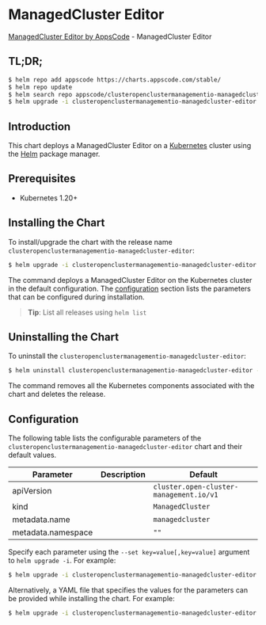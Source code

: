 # ManagedCluster Editor

[ManagedCluster Editor by AppsCode](https://appscode.com) - ManagedCluster Editor

## TL;DR;

```bash
$ helm repo add appscode https://charts.appscode.com/stable/
$ helm repo update
$ helm search repo appscode/clusteropenclustermanagementio-managedcluster-editor --version=v0.24.0
$ helm upgrade -i clusteropenclustermanagementio-managedcluster-editor appscode/clusteropenclustermanagementio-managedcluster-editor -n default --create-namespace --version=v0.24.0
```

## Introduction

This chart deploys a ManagedCluster Editor on a [Kubernetes](http://kubernetes.io) cluster using the [Helm](https://helm.sh) package manager.

## Prerequisites

- Kubernetes 1.20+

## Installing the Chart

To install/upgrade the chart with the release name `clusteropenclustermanagementio-managedcluster-editor`:

```bash
$ helm upgrade -i clusteropenclustermanagementio-managedcluster-editor appscode/clusteropenclustermanagementio-managedcluster-editor -n default --create-namespace --version=v0.24.0
```

The command deploys a ManagedCluster Editor on the Kubernetes cluster in the default configuration. The [configuration](#configuration) section lists the parameters that can be configured during installation.

> **Tip**: List all releases using `helm list`

## Uninstalling the Chart

To uninstall the `clusteropenclustermanagementio-managedcluster-editor`:

```bash
$ helm uninstall clusteropenclustermanagementio-managedcluster-editor -n default
```

The command removes all the Kubernetes components associated with the chart and deletes the release.

## Configuration

The following table lists the configurable parameters of the `clusteropenclustermanagementio-managedcluster-editor` chart and their default values.

|     Parameter      | Description |                      Default                       |
|--------------------|-------------|----------------------------------------------------|
| apiVersion         |             | <code>cluster.open-cluster-management.io/v1</code> |
| kind               |             | <code>ManagedCluster</code>                        |
| metadata.name      |             | <code>managedcluster</code>                        |
| metadata.namespace |             | <code>""</code>                                    |


Specify each parameter using the `--set key=value[,key=value]` argument to `helm upgrade -i`. For example:

```bash
$ helm upgrade -i clusteropenclustermanagementio-managedcluster-editor appscode/clusteropenclustermanagementio-managedcluster-editor -n default --create-namespace --version=v0.24.0 --set apiVersion=cluster.open-cluster-management.io/v1
```

Alternatively, a YAML file that specifies the values for the parameters can be provided while
installing the chart. For example:

```bash
$ helm upgrade -i clusteropenclustermanagementio-managedcluster-editor appscode/clusteropenclustermanagementio-managedcluster-editor -n default --create-namespace --version=v0.24.0 --values values.yaml
```
